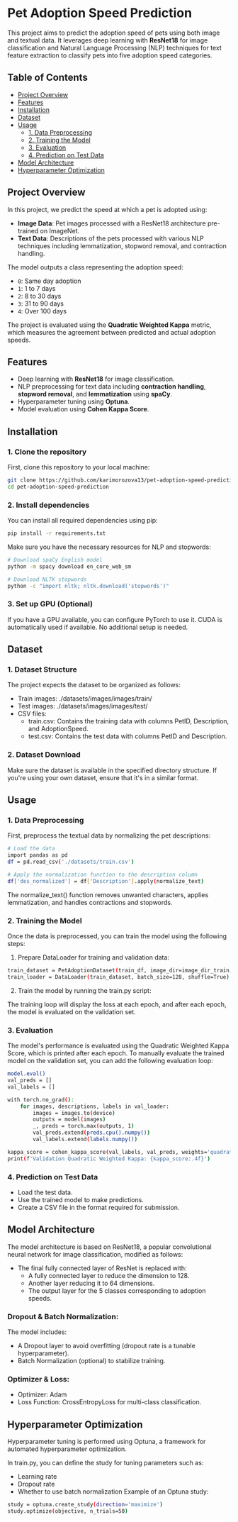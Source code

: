 # Pet Adoption Speed Prediction

This project aims to predict the adoption speed of pets using both image and textual data. It leverages deep learning with **ResNet18** for image classification and Natural Language Processing (NLP) techniques for text feature extraction to classify pets into five adoption speed categories.

## Table of Contents
- [Project Overview](#project-overview)
- [Features](#features)
- [Installation](#installation)
- [Dataset](#dataset)
- [Usage](#usage)
  - [1. Data Preprocessing](#1-data-preprocessing)
  - [2. Training the Model](#2-training-the-model)
  - [3. Evaluation](#3-evaluation)
  - [4. Prediction on Test Data](#4-prediction-on-test-data)
- [Model Architecture](#model-architecture)
- [Hyperparameter Optimization](#hyperparameter-optimization)

## Project Overview

In this project, we predict the speed at which a pet is adopted using:
- **Image Data**: Pet images processed with a ResNet18 architecture pre-trained on ImageNet.
- **Text Data**: Descriptions of the pets processed with various NLP techniques including lemmatization, stopword removal, and contraction handling.

The model outputs a class representing the adoption speed:
- `0`: Same day adoption
- `1`: 1 to 7 days
- `2`: 8 to 30 days
- `3`: 31 to 90 days
- `4`: Over 100 days

The project is evaluated using the **Quadratic Weighted Kappa** metric, which measures the agreement between predicted and actual adoption speeds.

## Features

- Deep learning with **ResNet18** for image classification.
- NLP preprocessing for text data including **contraction handling**, **stopword removal**, and **lemmatization** using **spaCy**.
- Hyperparameter tuning using **Optuna**.
- Model evaluation using **Cohen Kappa Score**.

## Installation

### 1. Clone the repository
First, clone this repository to your local machine:
```bash
git clone https://github.com/karimorozova13/pet-adoption-speed-prediction.git
cd pet-adoption-speed-prediction
```
### 2. Install dependencies
You can install all required dependencies using pip:

```bash
pip install -r requirements.txt
```
Make sure you have the necessary resources for NLP and stopwords:

``` bash
# Download spaCy English model
python -m spacy download en_core_web_sm

# Download NLTK stopwords
python -c "import nltk; nltk.download('stopwords')"
```

### 3. Set up GPU (Optional)
If you have a GPU available, you can configure PyTorch to use it. CUDA is automatically used if available. No additional setup is needed.

## Dataset
### 1. Dataset Structure
The project expects the dataset to be organized as follows:

* Train images: ./datasets/images/images/train/
* Test images: ./datasets/images/images/test/
* CSV files:
  - train.csv: Contains the training data with columns PetID, Description, and AdoptionSpeed.
  - test.csv: Contains the test data with columns PetID and Description.
### 2. Dataset Download
Make sure the dataset is available in the specified directory structure. If you're using your own dataset, ensure that it's in a similar format.

## Usage
### 1. Data Preprocessing
First, preprocess the textual data by normalizing the pet descriptions:

``` bash
# Load the data
import pandas as pd
df = pd.read_csv('./datasets/train.csv')

# Apply the normalization function to the description column
df['des_normalized'] = df['Description'].apply(normalize_text)
```

The normalize_text() function removes unwanted characters, applies lemmatization, and handles contractions and stopwords.

### 2. Training the Model
Once the data is preprocessed, you can train the model using the following steps:

1. Prepare DataLoader for training and validation data:

``` bash
train_dataset = PetAdoptionDataset(train_df, image_dir=image_dir_train, transform=transform)
train_loader = DataLoader(train_dataset, batch_size=128, shuffle=True)
```

2. Train the model by running the train.py script:

The training loop will display the loss at each epoch, and after each epoch, the model is evaluated on the validation set.

### 3. Evaluation
The model's performance is evaluated using the Quadratic Weighted Kappa Score, which is printed after each epoch. To manually evaluate the trained model on the validation set, you can add the following evaluation loop:

``` bash
model.eval()
val_preds = []
val_labels = []

with torch.no_grad():
    for images, descriptions, labels in val_loader:
        images = images.to(device)
        outputs = model(images)
        _, preds = torch.max(outputs, 1)
        val_preds.extend(preds.cpu().numpy())
        val_labels.extend(labels.numpy())

kappa_score = cohen_kappa_score(val_labels, val_preds, weights='quadratic')
print(f'Validation Quadratic Weighted Kappa: {kappa_score:.4f}')
```

### 4. Prediction on Test Data
* Load the test data.
* Use the trained model to make predictions.
* Create a CSV file in the format required for submission.

## Model Architecture
The model architecture is based on ResNet18, a popular convolutional neural network for image classification, modified as follows:

* The final fully connected layer of ResNet is replaced with:
  * A fully connected layer to reduce the dimension to 128.
  * Another layer reducing it to 64 dimensions.
  * The output layer for the 5 classes corresponding to adoption speeds.

### Dropout & Batch Normalization:
The model includes:

* A Dropout layer to avoid overfitting (dropout rate is a tunable hyperparameter).
* Batch Normalization (optional) to stabilize training.
  
### Optimizer & Loss:
* Optimizer: Adam
* Loss Function: CrossEntropyLoss for multi-class classification.

## Hyperparameter Optimization
Hyperparameter tuning is performed using Optuna, a framework for automated hyperparameter optimization.

In train.py, you can define the study for tuning parameters such as:

* Learning rate
* Dropout rate
* Whether to use batch normalization
Example of an Optuna study:

``` bash
study = optuna.create_study(direction='maximize')
study.optimize(objective, n_trials=50)
```
